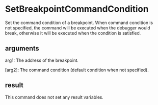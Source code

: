 # SetBreakpointCommandCondition

Set the command condition of a breakpoint. When command condition is not specified, the command will be executed when the debugger would break, otherwise it will be executed when the condition is satisfied.

## arguments

arg1: The address of the breakpoint.

\[arg2\]: The command condition (default condition when not specified).

## result

This command does not set any result variables.
